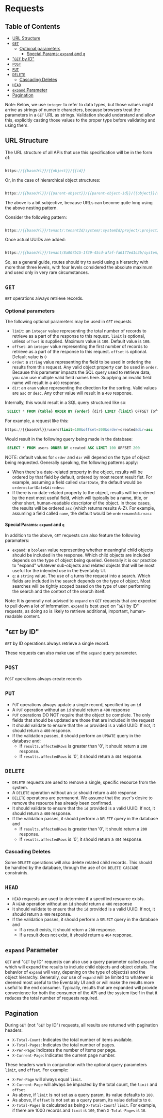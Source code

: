 # Requests

## Table of Contents

* [URL Structure](#url-structure)
* [`GET`](#get)
  * [Optional parameters](#optional-parameters)
    * [Special Params: `expand` and `q`](#special-params-expand-and-q)
* ["`GET` by ID"](#get-by-id)
* [`POST`](#post)
* [`PUT`](#put)
* [`DELETE`](#delete)
  * [Cascading Deletes](#cascading-deletes)
* [`HEAD`](#head)
* [`expand` Parameter](#expand-parameter)
* [Pagination](#pagination)

Note: Below, we use `integer` to refer to data types, but those values might arrive as strings of numeric characters, because browsers treat the parameters in a `GET` URL as strings. Validation should understand and allow this, explicitly casting those values to the proper type before validating and using them.

## URL Structure

The URL structure of all APIs that use this specification will be in the form of:

```javascript

https://{{baseUrl}}/{{object}}/{{id}}

```

Or, in the case of hierarchical object structures:

```javascript

https://{{baseUrl}}/{{parent-object}}/{{parent-object-id}}/{{object}}/{{id}}

```

The above is a bit subjective, because URLs can become quite long using the above nesting pattern.

Consider the following pattern:

```javascript

https://{{baseUrl}}/tenant/:tenantId/system/:systemId/project/:projectId/issues/:issueId/comment/:commentId

```

Once actual UUIDs are added:

```javascript

https://{{baseUrl}}/tenant/8a007b15-1f39-45cd-afaf-fa6177ed1c3b/system/b3f022a4-2970-4840-b9bb-3d14709c9d2a/project/af6c1308-613f-40ff-9133-a6b993249c8/issues/3f16dca9-870e-4692-be2a-ea6d883b9dfd/comment/c0b2c9df-1df8-4b7c-bb1e-3e449ce746af

```

So, as a general guide, routes should try to avoid using a hierarchy with more than three levels, with four levels
considered the absolute maximum and used only in very rare circumstances.

## `GET`

`GET` operations always retrieve records.

### Optional parameters

The following optional parameters may be used in `GET` requests

* `limit`: an `integer` value representing the total number of records to retrieve as a part of the response to
  this request. `limit` is optional, unless `offset` is supplied. Maximum value is `100`. Default value is `100`.
* `offset`: an `integer` value representing the first number of records to retrieve as a part of the response to
  this request. `offset` is optional. Default value is `0`
* `order`: a `string` value representing the field to be used in ordering the results from this request. Any valid
  object property can be used in `order`. Because this parameter impacts the SQL query used to retrieve data, you
  can use multiple valid field names here. Supplying an invalid field name will result in a `400` response.
* `dir`: an `enum` value representing the direction for the sorting. Valid values are `asc` or `desc`. Any other
  value will result in a `400` response.

Internally, this would result in a SQL query structured like so:

```SQL
 SELECT * FROM {table} ORDER BY {order} {dir} LIMIT {limit} OFFSET {offset}
```

For example, a request like this:

```SQL
https://{{baseUrl}}/users?limit=100&offset=200&order=created&dir=asc
```

Would result in the following query being made in the database:

```sql
 SELECT * FROM users ORDER BY created ASC LIMIT 100 OFFSET 200

```

NOTE: default values for `order` and `dir` will depend on the type of object being requested. Generally speaking, the following patterns apply:

* When there's a date-related property in the object, results will be ordered by that field by default, ordered by most recent result fist. For example, assuming a field called `startDate`, the default would be `order=startDate&dir=desc`
* If there is no date-related property to the object, results will be ordered by the next most useful field, which will typically be a name, title, or other short, human-readable descriptor of the object. In those cases, the results will be ordered `asc` (which returns results A-Z). For example, assuming a field called `name`, the default would be `order=name&dir=asc`

#### Special Params: `expand` and `q`

In addition to the above, `GET` requests can also feature the following paramaters:

* `expand`: a `boolean` value representing whether meaningful child objects should be included in the response.
  Which child objects are included depends on the type of object being queried. Generally it is our practice to
  "expand" whatever sub-objects and related objects that will be most useful for the intended use in the
  Eventably UI.
* `q`: a `string` value. The use of `q` turns the request into a search. Which fields are included in the search
  depends on the type of object. Most searches will be tightly scoped based on the type of user performing the
  search and the context of the search itself.

Note: It is generally not advised to `expand` on `GET` requests that are expected to pull down a lot of
information. `expand` is best used on "`GET` by ID" requests, as doing so is likely to retrieve additional,
important, human-readable content.

## "`GET` by ID"

`GET` by ID operations always retrieve a single record.

These requests can also make use of the `expand` query parameter.

## `POST`

`POST` operations always create records

## `PUT`

* `PUT` operations always update a single record, specified by an `id`
* A `PUT` operation without an `id` should return a `400` response
* `PUT` operations DO NOT require that the object be complete. The only fields that should be updated are those
  that are included in the request
* It should validate to ensure that the `id` provided is a valid UUID. If not, it should return a `400` response.
* If the validation passes, it should perform an `UPDATE` query in the database and:
  * If `results.affectedRows` is greater than '0', it should return a `200` response.  
  * If `results.affectedRows` is '0', it should return a `404` response.

## `DELETE`

* `DELETE` requests are used to remove a single, specific resource from the system.
* A `DELETE` operation without an `id` should return a `400` response
* `DELETE` operations are permanent. We assume that the user's desire to remove the resource has already been confirmed.
* It should validate to ensure that the `id` provided is a valid UUID. If not, it should return a `400` response.
* If the validation passes, it should perform a `DELETE` query in the database and
  * If `results.affectedRows` is greater than '0', it should return a `200` response.  
  * If `results.affectedRows` is '0', it should return a `404` response.

### Cascading Deletes

Some `DELETE` operations will also delete related child records. This should be handled by the database, through
the use of `ON DELETE CASCADE` constraints.

## `HEAD`

* `HEAD` requests are used to determine if a specified resource exists.  
* A `HEAD` operation without an `id` should return a `400` response
* It should validate to ensure that the `id` provided is a valid UUID. If not, it should return a `400` response.
* If the validation passes, it should perform a `SELECT` query in the database and
  * If a result exists, it should return a `200` response.  
  * If a result does not exist, it should return a `404` response.

## `expand` Parameter

`GET` and "`GET` by ID" requests can also use a query parameter called `expand` which will expand the results to
include child objects and object details. The behavior of `expand` will vary, depening on the type of object(s)
and the object hierarchy. Generally, our use of `expand` will be limited to whatever is deemed most useful to the
Eventably UI and/ or will make the results more useful to the end consumer. Typically, results that are expanded
will provide convenience for both the consumer of the API and the system itself in that it reduces the total
number of requests required.

## Pagination

During `GET` (not "`GET` by ID") requests, all results are returned with pagination headers:

* `X-Total-Count`: Indicates the total number of items available.
* `X-Total-Pages`: Indicates the total number of pages.
* `X-Per-Page`: Indicates the number of items per page.
* `X-Current-Page`: Indicates the current page number.

These headers work in conjunction with the optional query parameters `limit`, and `offset`. For example:

* `X-Per-Page` will always equal `limit`.
* `X-Current-Page` will always be impacted by the total count, the `limit` and `offset`.
* As above, if `limit` is not set as a query param, its value defaults to `100`.
* As above, if `offset` is not set as a query param, its value defaults to `0`.
* `X-Total-Pages` is calculated as being `X-Total-Count`/ `limit`. For example, if there are 1000 records and
  `limit` is `100`, then `X-Total-Pages` is `10`.
